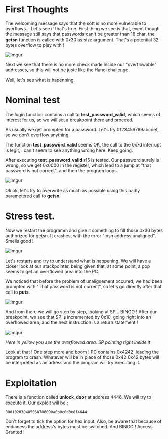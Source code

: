 # First Thoughts

The welcoming message says that the soft is no more vulnerable to overflows... Let's see if that's true.
First thing we see is that, event though the message still says that passwords can't be greater than 16 char, the **getsn** function is called with 0x30 as size argument. That's a potential 32 bytes overflow to play with !

![Imgur](https://imgur.com/vllYSUH.png)

Next we see that there is no more check made inside our "overflowable" addresses, so this will not be juste like the Hanoi challenge.

Well, let's see what is hapenning.

# Nominal test

The login function contains a call to **test_password_valid**, which seems of interest for us, so we will set a breakpoint there and proceed.

As usually we get prompted for a password. Let's try 0123456789abcdef, so we don't overflow anything.

The function **test_password_valid** seems OK, the call to the 0x7d interrupt is legit, I can't seem to see anything wrong here. Keep going.

After executing **test_password_valid** r15 is tested. Our password surely is wrong, so we get 0x0000 in the register, which lead to a jump at "that password is not correct", and then the program loops.

![Imgur](https://imgur.com/zYSF8za.png)

Ok ok, let's try to overwrite as much as possible using this badly parametered call to **getsn**.

# Stress test.

Now we restart the programm and give it something to fill those 0x30 bytes authorized for getsn.
It crashes, with the error "insn address unaligned". Smells good !

![Imgur](https://imgur.com/kABxDLg.png)

Let's restarts and try to understand what is happening. We will have a closer look at our stackpointer, being given that, at some point, a pop seems to get an overflowed area into the PC.

We noticed that before the problem of unalignement occured, we had been prompted with "That password is not correct", so let's go directly after that call to **puts**.

![Imgur](https://imgur.com/XolEPGO.png)

And from there we will go step by step, looking at SP... BINGO ! After our breakpoint, we see that SP is incremented by 0x10, going right into an overflowed area, and the next instruction is a return statement !

![Imgur](https://imgur.com/esWOu3p.png)

*Here in yellow you see the overflowed area, SP pointing right inside it*

Look at that ! One step more and boom ! PC contains 0x4242, leading the program to crash. Whatever will be in place of those 0x42 0x42 bytes will be interpreted as an adress and the program will try executing it.

# Exploitation

There is a function called **unlock_door** at address 4446. We will try to execute it. Our exploit will be :

`000102030405060708090a0b0c0d0e0f4644`

Don't forget to tick the option for hex input. Also, be aware that because of endianess the address's bytes must be switched. 
And BINGO ! Access Granted !
